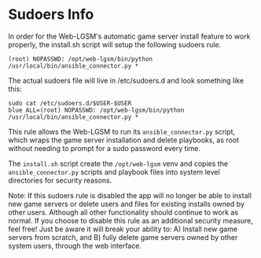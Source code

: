 # Sudoers Info

In order for the Web-LGSM's automatic game server install feature to work
properly, the install.sh script will setup the following sudoers rule.

```
(root) NOPASSWD: /opt/web-lgsm/bin/python /usr/local/bin/ansible_connector.py *
```

The actual sudoers file will live in /etc/sudoers.d and look something like this:

```
sudo cat /etc/sudoers.d/$USER-$USER
blue ALL=(root) NOPASSWD: /opt/web-lgsm/bin/python /usr/local/bin/ansible_connector.py *
```

This rule allows the Web-LGSM to run its `ansible_connector.py` script, which
wraps the game server installation and delete playbooks, as root without
needing to prompt for a sudo password every time.

The `install.sh` script create the `/opt/web-lgsm` venv and copies the
`ansible_connector.py` scripts and playbook files into system level directories
for security reasons.

Note: If this sudoers rule is disabled the app will no longer be able to
install new game servers or delete users and files for existing installs owned
by other users. Although all other functionality should continue to work as
normal. If you choose to disable this rule as an additional security measure,
feel free! Just be aware it will break your ability to: A) Install new game
servers from scratch, and B) fully delete game servers owned by other system
users, through the web interface.

